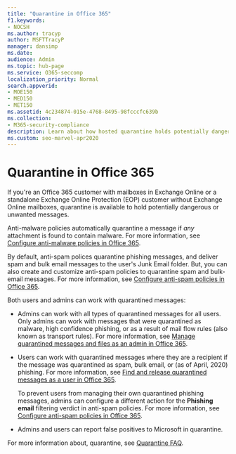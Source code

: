 ```yaml
---
title: "Quarantine in Office 365"
f1.keywords:
- NOCSH
ms.author: tracyp
author: MSFTTracyP
manager: dansimp
ms.date:
audience: Admin
ms.topic: hub-page
ms.service: O365-seccomp
localization_priority: Normal
search.appverid:
- MOE150
- MED150
- MET150
ms.assetid: 4c234874-015e-4768-8495-98fcccfc639b
ms.collection:
- M365-security-compliance
description: Learn about how hosted quarantine holds potentially dangerous or unwanted messages in Exchange Online and Exchange Online Protection.
ms.custom: seo-marvel-apr2020
---
```


# Quarantine in Office 365

If you're an Office 365 customer with mailboxes in Exchange Online or a standalone Exchange Online Protection (EOP) customer without Exchange Online mailboxes, quarantine is available to hold potentially dangerous or unwanted messages.

Anti-malware policies automatically quarantine a message if *any* attachment is found to contain malware. For more information, see [Configure anti-malware policies in Office 365](configure-anti-malware-policies.md).

By default, anti-spam polices quarantine phishing messages, and deliver spam and bulk email messages to the user's Junk Email folder. But, you can also create and customize anti-spam policies to quarantine spam and bulk-email messages. For more information, see [Configure anti-spam policies in Office 365](configure-your-spam-filter-policies.md).

Both users and admins can work with quarantined messages:

- Admins can work with all types of quarantined messages for all users. Only admins can work with messages that were quarantined as malware, high confidence phishing, or as a result of mail flow rules (also known as transport rules). For more information, see [Manage quarantined messages and files as an admin in Office 365](manage-quarantined-messages-and-files.md).

- Users can work with quarantined messages where they are a recipient if the message was quarantined as spam, bulk email, or (as of April, 2020) phishing. For more information, see [Find and release quarantined messages as a user in Office 365](find-and-release-quarantined-messages-as-a-user.md).

  To prevent users from managing their own quarantined phishing messages, admins can configure a different action for the **Phishing email** filtering verdict in anti-spam policies. For more information, see [Configure anti-spam policies in Office 365](configure-your-spam-filter-policies.md).

- Admins and users can report false positives to Microsoft in quarantine.

For more information about, quarantine, see [Quarantine FAQ](quarantine-faq.md).

